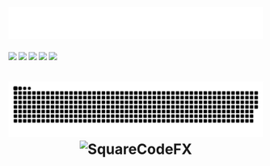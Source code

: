 <h1 align="center">
  <img src="https://raw.githubusercontent.com/SquareCodeFX/SquareCodeFX/master/name.svg" alt="SquareCodeFX" />
</h1>

<a href="#"><img src="https://komarev.com/ghpvc/?username=squarecodefx&color=blueviolet"></a>
<a href="https://twitter.com/itsvelatic"><img src="https://img.shields.io/twitter/follow/itsvelatic?style=social"></a>
<a href="https://www.twitch.tv/itsvelatic"><img src="https://img.shields.io/twitch/status/itsvelatic?style=social"></a>
<a href="https://www.youtube.com/channel/UC0MQXszCPTI9Gp8IYUW3yuA"><img src="https://img.shields.io/youtube/channel/subscribers/UC0MQXszCPTI9Gp8IYUW3yuA?style=social"></a>
<a href="https://github.com/SquareCodeFX"><img src="https://img.shields.io/github/followers/SquareCodeFX?style=social"></a>

<h1 align="center">
  <img src="https://raw.githubusercontent.com/SquareCodeFX/SquareCodeFX/master/snake.svg" alt="SquareCodeFX" />
  <img src="https://discord.c99.nl/widget/theme-2/477939443773472768.png" alt="SquareCodeFX" />
</h1>
